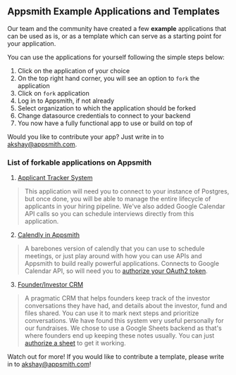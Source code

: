 ## Appsmith Example Applications and Templates

Our team and the community have created a few **example** applications that can be used as is, or as a template which can serve as a starting point for your application.

You can use the applications for yourself following the simple steps below:

1. Click on the application of your choice
2. On the top right hand corner, you will see an option to `fork` the application
4. Click on `fork` application 
5. Log in to Appsmith, if not already
6. Select organization to which the application should be forked
7. Change datasource credentials to connect to your backend
8. You now have a fully functional app to use or build on top of

Would you like to contribute your app? Just write in to akshay@appsmith.com.

### List of forkable applications on Appsmith

1. [Applicant Tracker System](https://app.appsmith.com/applications/5f43bce13697fd5df1c52ce4/pages/5f43c39c3697fd5df1c52d50)

> This application will need you to connect to your instance of Postgres, but once done, you will be able to manage the entire lifecycle of applicants in your hiring pipeline. We've also added Google Calendar API calls so you can schedule interviews directly from this application.

2. [Calendly in Appsmith](https://app.appsmith.com/applications/600186605b452f525458d6d2/pages/600186605b452f525458d6d4)


> A barebones version of calendly that you can use to schedule meetings, or just play around with how you can use APIs and Appsmith to build really powerful applications. Connects to Google Calendar API, so will need you to [authorize your OAuth2 token](https://docs.appsmith.com/core-concepts/connecting-to-data-sources/connect-to-apis/authentication/oauth2-authentication).

3. [Founder/Investor CRM](https://app.appsmith.com/applications/6098bdc65864501cc39c3d2f/pages/6098bdc65864501cc39c3d31)

> A pragmatic CRM that helps founders keep track of the investor conversations they have had, and details about the investor, fund and files shared. You can use it to mark next steps and prioritize conversations. We have found this system very useful personally for our fundraises. We chose to use a Google Sheets backend as that's where founders end up keeping these notes usually. You can just [authorize a sheet](https://docs.appsmith.com/how-to-guides/oauth2-authorization-for-google-sheets) to get it working.
> 

Watch out for more! If you would like to contribute a template, please write in to akshay@appsmith.com! 
